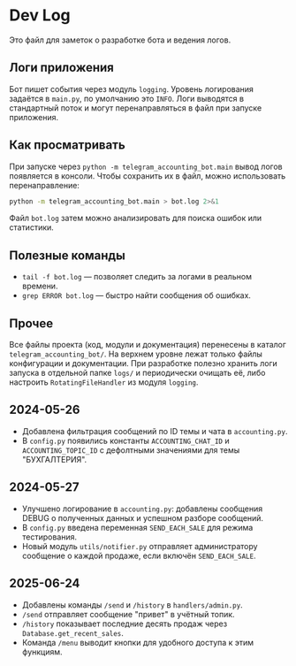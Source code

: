 # Dev Log

Это файл для заметок о разработке бота и ведения логов.

## Логи приложения
Бот пишет события через модуль `logging`. Уровень логирования задаётся в `main.py`,
по умолчанию это `INFO`. Логи выводятся в стандартный поток и могут
перенаправляться в файл при запуске приложения.

## Как просматривать
При запуске через `python -m telegram_accounting_bot.main` вывод логов
появляется в консоли. Чтобы сохранить их в файл, можно использовать
перенаправление:

```bash
python -m telegram_accounting_bot.main > bot.log 2>&1
```

Файл `bot.log` затем можно анализировать для поиска ошибок или статистики.

## Полезные команды
- `tail -f bot.log` — позволяет следить за логами в реальном времени.
- `grep ERROR bot.log` — быстро найти сообщения об ошибках.

## Прочее
Все файлы проекта (код, модули и документация) перенесены в каталог
`telegram_accounting_bot/`. На верхнем уровне лежат только файлы конфигурации
и документации. При разработке полезно хранить логи запуска в отдельной папке
`logs/` и периодически очищать её, либо настроить `RotatingFileHandler` из
модуля `logging`.

## 2024-05-26
- Добавлена фильтрация сообщений по ID темы и чата в `accounting.py`.
- В `config.py` появились константы `ACCOUNTING_CHAT_ID` и `ACCOUNTING_TOPIC_ID` c
  дефолтными значениями для темы "БУХГАЛТЕРИЯ".

## 2024-05-27
- Улучшено логирование в `accounting.py`: добавлены сообщения DEBUG
  о полученных данных и успешном разборе сообщений.
- В `config.py` введена переменная `SEND_EACH_SALE` для режима тестирования.
- Новый модуль `utils/notifier.py` отправляет администратору сообщение о каждой
  продаже, если включён `SEND_EACH_SALE`.

## 2025-06-24
- Добавлены команды `/send` и `/history` в `handlers/admin.py`.
- `/send` отправляет сообщение "привет" в учётный топик.
- `/history` показывает последние десять продаж через `Database.get_recent_sales`.
- Команда `/menu` выводит кнопки для удобного доступа к этим функциям.

